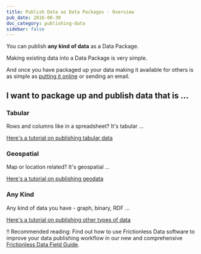 ```yaml
---
title: Publish Data as Data Packages - Overview
pub_date: 2016-08-30
doc_category: publishing-data
sidebar: false
---
```


You can publish **any kind of data** as a Data Package.

Making existing data into a Data Package is very simple.

And once you have packaged up your data making it available for others is as
simple as [putting it online][online] or sending an email.

[online]: /docs/publish-online/

## I want to package up and publish data that is &hellip;

### Tabular

Rows and columns like in a spreadsheet? It's tabular &hellip;

[Here's a tutorial on publishing tabular data](/docs/publish-tabular)

### Geospatial

Map or location related? It's geospatial &hellip;

[Here's a tutorial on publishing geodata](/docs/publish-geo)

### Any Kind

Any kind of data you have - graph, binary, RDF &hellip;

[Here's a tutorial on publishing other types of data](/docs/publish-any)

!! Recommended reading: Find out how to use Frictionless Data software to improve your data publishing workflow in our new and comprehensive [Frictionless Data Field Guide][field-guide].

[field-guide]: /field-guide